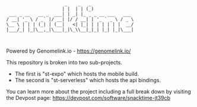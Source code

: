 ```
                      _    _   _                
                     | |  | | (_)               
 ___ _ __   __ _  ___| | _| |_ _ _ __ ___   ___ 
/ __| '_ \ / _` |/ __| |/ / __| | '_ ` _ \ / _ \
\__ \ | | | (_| | (__|   <| |_| | | | | | |  __/
|___/_| |_|\__,_|\___|_|\_\\__|_|_| |_| |_|\___|
                                                
                                                
```
Powered by Genomelink.io - https://genomelink.io/


This repository is broken into two sub-projects. 
- The first is "st-expo" which hosts the mobile build.
- The second is "st-serverless" which hosts the api bindings.

You can learn more about the project including a full break down by visiting the Devpost page: 
https://devpost.com/software/snacktime-jt39cb
